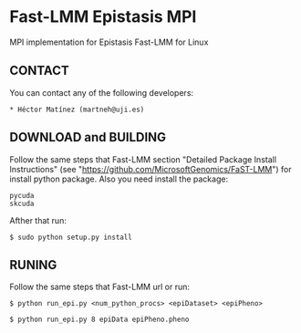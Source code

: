 # Fast-LMM Epistasis MPI

MPI implementation for Epistasis Fast-LMM for Linux

CONTACT
-------
  You can contact any of the following developers:

    * Héctor Matínez (martneh@uji.es)

DOWNLOAD and BUILDING
---------------------
  Follow the same steps that Fast-LMM section "Detailed Package Install Instructions" (see "https://github.com/MicrosoftGenomics/FaST-LMM") for install python package.
  Also you need install the package:

    pycuda
    skcuda

  Afther that run:

    $ sudo python setup.py install

RUNING
-------
  Follow the same steps that Fast-LMM url or run:

    $ python run_epi.py <num_python_procs> <epiDataset> <epiPheno>
    
    $ python run_epi.py 8 epiData epiPheno.pheno

